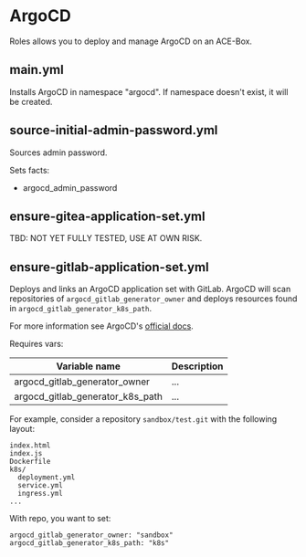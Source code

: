 # ArgoCD

Roles allows you to deploy and manage ArgoCD on an ACE-Box.

## main.yml

Installs ArgoCD in namespace "argocd". If namespace doesn't exist, it will be created.

## source-initial-admin-password.yml

Sources admin password.

Sets facts:
- argocd_admin_password

## ensure-gitea-application-set.yml

TBD: NOT YET FULLY TESTED, USE AT OWN RISK.

## ensure-gitlab-application-set.yml

Deploys and links an ArgoCD application set with GitLab. ArgoCD will scan repositories of `argocd_gitlab_generator_owner` and deploys resources found in `argocd_gitlab_generator_k8s_path`.

For more information see ArgoCD's [official docs](https://argo-cd.readthedocs.io/en/stable/operator-manual/applicationset/Generators-SCM-Provider/#gitlab).

Requires vars:

|Variable name|Description|
|---|---|
|argocd_gitlab_generator_owner|...|
|argocd_gitlab_generator_k8s_path|...|

For example, consider a repository `sandbox/test.git` with the following layout:

```
index.html
index.js
Dockerfile
k8s/
  deployment.yml
  service.yml
  ingress.yml
...
```

With repo, you want to set:

```
argocd_gitlab_generator_owner: "sandbox"
argocd_gitlab_generator_k8s_path: "k8s"
```

